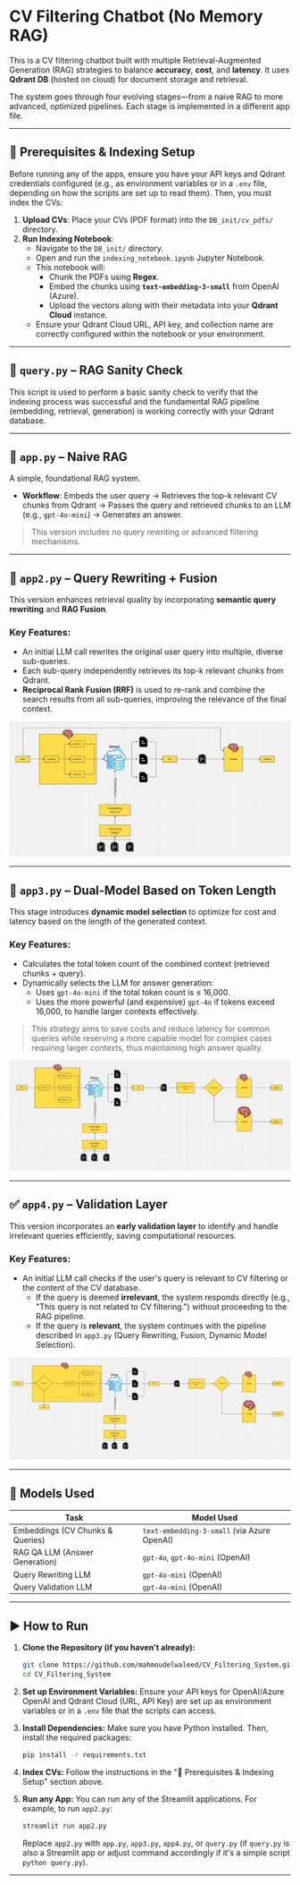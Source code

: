 # CV Filtering Chatbot (No Memory RAG)

This is a CV filtering chatbot built with multiple Retrieval-Augmented Generation (RAG) strategies to balance **accuracy**, **cost**, and **latency**. It uses **Qdrant DB** (hosted on cloud) for document storage and retrieval.

The system goes through four evolving stages—from a naive RAG to more advanced, optimized pipelines. Each stage is implemented in a different app file.

---

## 🔧 Prerequisites & Indexing Setup

Before running any of the apps, ensure you have your API keys and Qdrant credentials configured (e.g., as environment variables or in a `.env` file, depending on how the scripts are set up to read them). Then, you must index the CVs:

1.  **Upload CVs**: Place your CVs (PDF format) into the `DB_init/cv_pdfs/` directory.
2.  **Run Indexing Notebook**:
    *   Navigate to the `DB_init/` directory.
    *   Open and run the `indexing_notebook.ipynb` Jupyter Notebook.
    *   This notebook will:
        *   Chunk the PDFs using **Regex**.
        *   Embed the chunks using **`text-embedding-3-small`** from OpenAI (Azure).
        *   Upload the vectors along with their metadata into your **Qdrant Cloud** instance.
    *   Ensure your Qdrant Cloud URL, API key, and collection name are correctly configured within the notebook or your environment.

---

## 📄 `query.py` – RAG Sanity Check

This script is used to perform a basic sanity check to verify that the indexing process was successful and the fundamental RAG pipeline (embedding, retrieval, generation) is working correctly with your Qdrant database.

---

## 🚀 `app.py` – Naive RAG

A simple, foundational RAG system.
-   **Workflow**: Embeds the user query → Retrieves the top-k relevant CV chunks from Qdrant → Passes the query and retrieved chunks to an LLM (e.g., `gpt-4o-mini`) → Generates an answer.
>   This version includes no query rewriting or advanced filtering mechanisms.

---

## 🔄 `app2.py` – Query Rewriting + Fusion

This version enhances retrieval quality by incorporating **semantic query rewriting** and **RAG Fusion**.

### Key Features:
-   An initial LLM call rewrites the original user query into multiple, diverse sub-queries.
-   Each sub-query independently retrieves its top-k relevant chunks from Qdrant.
-   **Reciprocal Rank Fusion (RRF)** is used to re-rank and combine the search results from all sub-queries, improving the relevance of the final context.

![RAG Fusion Pipeline](app2.png)

---

## 🧠 `app3.py` – Dual-Model Based on Token Length

This stage introduces **dynamic model selection** to optimize for cost and latency based on the length of the generated context.

### Key Features:
-   Calculates the total token count of the combined context (retrieved chunks + query).
-   Dynamically selects the LLM for answer generation:
    -   Uses `gpt-4o-mini` if the total token count is ≤ 16,000.
    -   Uses the more powerful (and expensive) `gpt-4o` if tokens exceed 16,000, to handle larger contexts effectively.
>   This strategy aims to save costs and reduce latency for common queries while reserving a more capable model for complex cases requiring larger contexts, thus maintaining high answer quality.

![Dynamic Model Selection Pipeline](app3.png)

---

## ✅ `app4.py` – Validation Layer

This version incorporates an **early validation layer** to identify and handle irrelevant queries efficiently, saving computational resources.

### Key Features:
-   An initial LLM call checks if the user's query is relevant to CV filtering or the content of the CV database.
    -   If the query is deemed **irrelevant**, the system responds directly (e.g., "This query is not related to CV filtering.") without proceeding to the RAG pipeline.
    -   If the query is **relevant**, the system continues with the pipeline described in `app3.py` (Query Rewriting, Fusion, Dynamic Model Selection).

![Validation Layer Pipeline](app4.png)

---

## 🧪 Models Used

| Task                       | Model Used                               |
|----------------------------|------------------------------------------|
| Embeddings (CV Chunks & Queries) | `text-embedding-3-small` (via Azure OpenAI) |
| RAG QA LLM (Answer Generation) | `gpt-4o`, `gpt-4o-mini` (OpenAI)       |
| Query Rewriting LLM        | `gpt-4o-mini` (OpenAI)                 |
| Query Validation LLM       | `gpt-4o-mini` (OpenAI)                 |

---

## ▶️ How to Run

1.  **Clone the Repository (if you haven't already):**
    ```bash
    git clone https://github.com/mahmoudelwaleed/CV_Filtering_System.git
    cd CV_Filtering_System
    ```

2.  **Set up Environment Variables:**
    Ensure your API keys for OpenAI/Azure OpenAI and Qdrant Cloud (URL, API Key) are set up as environment variables or in a `.env` file that the scripts can access.

3.  **Install Dependencies:**
    Make sure you have Python installed. Then, install the required packages:
    ```bash
    pip install -r requirements.txt
    ```

4.  **Index CVs:**
    Follow the instructions in the "🔧 Prerequisites & Indexing Setup" section above.

5.  **Run any App:**
    You can run any of the Streamlit applications. For example, to run `app2.py`:
    ```bash
    streamlit run app2.py
    ```
    Replace `app2.py` with `app.py`, `app3.py`, `app4.py`, or `query.py` (if `query.py` is also a Streamlit app or adjust command accordingly if it's a simple script `python query.py`).

---
